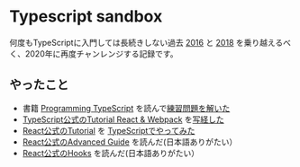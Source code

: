 # Typescript sandbox

何度もTypeScriptに入門しては長続きしない過去 [2016](https://github.com/akm/typescript_sandbox/tree/2016) と [2018](https://github.com/akm/typescript_sandbox/tree/2018) を乗り越えるべく、2020年に再度チャンレンジする記録です。

## やったこと

- 書籍 [Programming TypeScript](https://www.oreilly.co.jp/books/9784873119045/) を読んで[練習問題を解いた](https://github.com/akm/programming_typescri)
- [TypeScript公式のTutorial React & Webpack]() を[写経した](./react_and_webpack)
- [React公式のTutorial](https://reactjs.org/tutorial/tutorial.html) を [TypeScriptでやってみた](./react-tutorial-app)
- [React公式のAdvanced Guide](https://ja.reactjs.org/docs/accessibility.html) を読んだ(日本語ありがたい）
- [React公式のHooks](https://ja.reactjs.org/docs/hooks-intro.html) を読んだ(日本語ありがたい）
